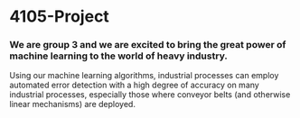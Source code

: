 # 4105-Project
 
### We are group 3 and we are excited to bring the great power of machine learning to the world of heavy industry. 

Using our machine learning algorithms, industrial processes can employ automated error detection with a high degree of accuracy on many industrial processes, especially those where conveyor belts (and otherwise linear mechanisms) are deployed. 